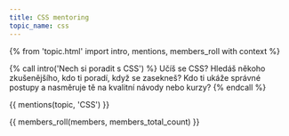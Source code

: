 ```yaml
---
title: CSS mentoring
topic_name: css
---
```

{% from 'topic.html' import intro, mentions, members_roll with context %}

{% call intro('Nech si poradit s CSS') %}
  Učíš se CSS? Hledáš někoho zkušenějšího, kdo ti poradí, když se zasekneš? Kdo ti ukáže správné postupy a nasměruje tě na kvalitní návody nebo kurzy?
{% endcall %}

{{ mentions(topic, 'CSS') }}

{{ members_roll(members, members_total_count) }}
